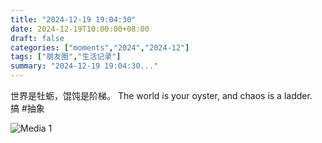```yaml
---
title: "2024-12-19 19:04:30"
date: 2024-12-19T10:00:00+08:00
draft: false
categories: ["moments","2024","2024-12"]
tags: ["朋友圈","生活记录"]
summary: "2024-12-19 19:04:30..."
---
```


世界是牡蛎，馄饨是阶梯。
​The world is your oyster, and chaos is a ladder.
​
​搞 #抽象

![Media 1](/Moments/photos/2024-12-19/202412191904300.jpg)

